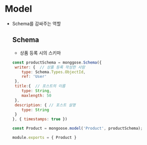# Model

- Schema를 감싸주는 역할

  ## Schema
  - 상품 등록 시의 스키마
  ```javascript
  const productSchema = monggose.Schema({
   writer: {  // 상품 등록 작성한 사람
      type: Schema.Types.ObjectId,
      ref: 'User'
   },
   title:{  // 포스트의 이름
      type: String,
      maxlength: 50
   },
   description: { // 포스트 설명
      type: String
   }
  }, { timestamps: true })
  
  const Product = mongoose.model('Product', productSchema);
  
  module.exports = { Product }
  ```
  
  
